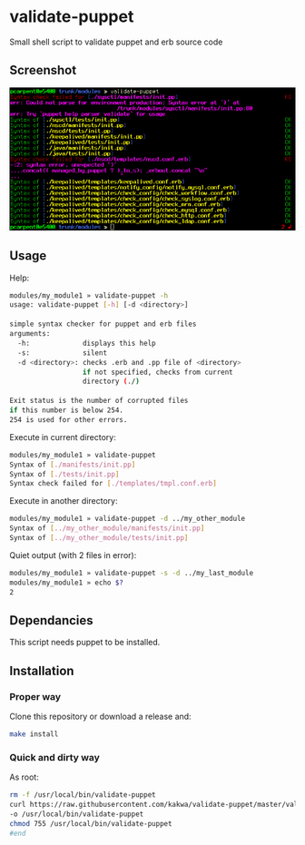 # validate-puppet
Small shell script to validate puppet and erb source code

## Screenshot ##

<img src="https://raw.githubusercontent.com/kakwa/validate-puppet/master/screen.png"/>

## Usage ##

Help:
```bash
modules/my_module1 » validate-puppet -h
usage: validate-puppet [-h] [-d <directory>]

simple syntax checker for puppet and erb files
arguments:
  -h:             displays this help
  -s:             silent
  -d <directory>: checks .erb and .pp file of <directory>
                  if not specified, checks from current
                  directory (./)

Exit status is the number of corrupted files
if this number is below 254.
254 is used for other errors.
```

Execute in current directory:
```bash
modules/my_module1 » validate-puppet
Syntax of [./manifests/init.pp]                                                   OK
Syntax of [./tests/init.pp]                                                       OK
Syntax check failed for [./templates/tmpl.conf.erb]                               KO
```

Execute in another directory:
```bash
modules/my_module1 » validate-puppet -d ../my_other_module
Syntax of [../my_other_module/manifests/init.pp]                                  OK
Syntax of [../my_other_module/tests/init.pp]                                      OK
```

Quiet output (with 2 files in error):
```bash
modules/my_module1 » validate-puppet -s -d ../my_last_module
modules/my_module1 » echo $?
2
```

## Dependancies ##

This script needs puppet to be installed.

## Installation ##


### Proper way ###

Clone this repository or download a release and:

```bash
make install
```

### Quick and dirty way ###

As root:

```bash
rm -f /usr/local/bin/validate-puppet
curl https://raw.githubusercontent.com/kakwa/validate-puppet/master/validate-puppet \
-o /usr/local/bin/validate-puppet
chmod 755 /usr/local/bin/validate-puppet
#end
```
